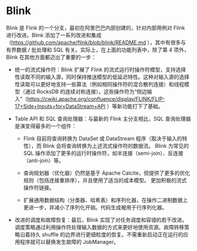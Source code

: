 # Blink

Blink 是 Flink 的一个分支，最初在阿里巴巴内部创建的，针对内部用例对 Flink 进行改进。Blink 添加了一系列改进和集成（https://github.com/apache/flink/blob/blink/README.md ），其中有很多与有界数据 / 批处理和 SQL 有关。实际上，在上面的功能列表中，除了第 4 项外，Blink 在其他方面都迈出了重要的一步：

- 统一的流式操作符：Blink 扩展了 Flink 的流式运行时操作符模型，支持选择性读取不同的输入源，同时保持推送模型的低延迟特性。这种对输入源的选择性读取可以更好地支持一些算法（例如相同操作符的混合散列连接）和线程模型（通过 RocksDB 的连续对称连接）。这些操作符为“侧边输入”（https://cwiki.apache.org/confluence/display/FLINK/FLIP-17+Side+Inputs+for+DataStream+API ）等新功能打下了基础。

- Table API 和 SQL 查询处理器：与最新的 Flink 主分支相比，SQL 查询处理器是演变得最多的一个组件：

  - Flink 目前将查询转换为 DataSet 或 DataStream 程序（取决于输入的特性），而 Blink 会将查询转换为上述流式操作符的数据流。
    Blink 为常见的 SQL 操作添加了更多的运行时操作符，如半连接（semi-join）、反连接（anti-join）等。

  - 查询规划器（优化器）仍然是基于 Apache Calcite，但提供了更多的优化规则（包括连接重排序），并且使用了适当的成本模型。
    更加积极的流式操作符链接。

  - 扩展通用数据结构（分类器、哈希表）和序列化器，在操作二进制数据上更进一步，并减小了序列化开销。代码生成被用于行序列化器。

- 改进的调度和故障恢复：最后，Blink 实现了对任务调度和容错的若干改进。调度策略通过利用操作符处理输入数据的方式来更好地使用资源。故障转移策略沿着持久 shuffle 的边界进行更细粒度的恢复。不需重新启动正在运行的应用程序就可以替换发生故障的 JobManager。
